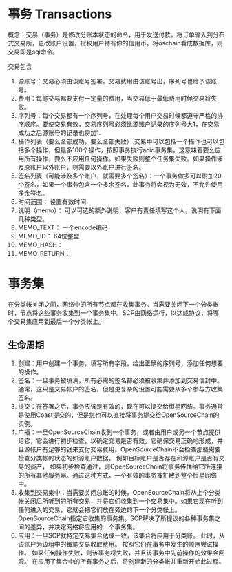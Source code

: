 # 事务 Transactions
概念：交易（事务）是修改分账本状态的命令，用于发送付款，将订单输入到分布式交易所，更改账户设置，授权用户持有你的信用币。将oschain看成数据库，则交易即是sql命令。

交易包含
1. 源账号：交易必须由该账号签署，交易费用由该账号出，序列号也给予该账号。
2. 费用：每笔交易都要支付一定量的费用，当交易低于最低费用时候交易将失败。
3. 序列号：每个交易都有一个序列号，在处理每个用户交易时候都遵守严格的排序顺序。要使交易有效，交易序列号必须比源账户记录的序列号大1，在交易成功之后源账号的记录也将加1.
4. 操作列表（要么全部成功，要么全部失败）:交易中可以包括一个操作也可以包括多个操作，但最多100个操作，按照事务执行acid事务集，这意味着要么应用所有操作，要么不应用任何操作。如果失败则整个任务集失败。如果操作涉及原账户以外账户，则需要以外账户进行签名。
5. 签名列表（可能涉及多个账户，就需要多个签名）：一个事务做多可以附加20个签名，如果一个事务包含一个多余签名，此事务将会视为无效，不允许使用多余签名。
6. 时间范围： 设置有效时间
7.  说明（memo）： 可以可选的额外说明，客户有责任填写这个人，说明有下面几种类型。
  1. MEMO_TEXT： 一个encode编码
  2. MEMO_ID：  64位整型
  3. MEMO_HASH： 
  4. MEMO_RETURN： 


# 事务集
在分类帐关闭之间，网络中的所有节点都在收集事务。当需要关闭下一个分类帐时，节点将这些事务收集到一个事务集中。SCP由网络运行，以达成协议，将哪个交易集应用到最后一个分类帐上。

## 生命周期
1. 创建：用户创建一个事务，填写所有字段，给出正确的序列号，添加任何想要的操作。
2. 签名：一旦事务被填满，所有必需的签名都必须被收集并添加到交易信封中。通常，这只是交易帐户的签名，但是更复杂的设置可能需要从多个参与方收集签名。
3. 提交：在签署之后，事务应该是有效的，现在可以提交给恒星网络。事务通常是使用Coast提交的，但是您也可以直接将事务提交给OpenSourceChain的实例。
4. 广播：一旦OpenSourceChain收到一个事务，或者由用户或另一个节点提供给它，它会进行初步检查，以确定交易是否有效。它确保交易正确地形成，并且源帐户有足够的钱来支付交易费用。OpenSourceChain不会检查那些需要检查分类帐的状态的如源账户数据。  例如目标账户是否存在和源账户是否有交易的资产， 如果初步检查通过，则OpenSourceChain将事务传播给它所连接的所有其他服务器。通过这种方式，一个有效的事务被扩散到整个恒星网络中。
5. 收集到交易集中：当需要关闭总账的时候，OpenSourceChain将从上个分类帐关闭后所听到的所有交易，并将它们收集到一个交易集中。如果它现在听到任何进入的交易，它就会把它们放在旁边的下一个分类帐上。OpenSourceChain指定它收集的事务集。SCP解决了所提议的各种事务集之间的差异，并决定网络将应用的一个事务集。
6. 应用：一旦SCP就特定交易集合达成一致，该集合将应用于分类账。 此时，从该账户为该组中的每笔交易收取费用。 按照它们在事务中发生的顺序尝试操作。 如果任何操作失败，则该事务将失败，并且该事务中先前操作的效果会回滚。 在应用了集合中的所有事务之后，将创建新的分类帐并重新开始此过程。
